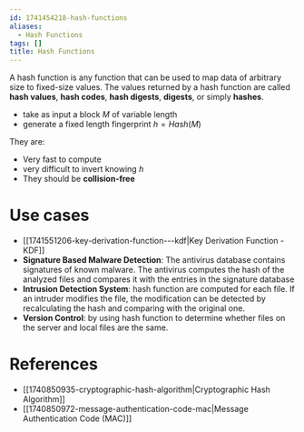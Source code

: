 ```yaml
---
id: 1741454218-hash-functions
aliases:
  - Hash Functions
tags: []
title: Hash Functions
---
```


A hash function is any function that can be used to map data of arbitrary size to fixed-size values. The values returned by 
a hash function are called **hash values**, **hash codes**, **hash digests**, **digests**, or simply **hashes**. 
- take as input a block $M$ of variable length 
- generate a fixed length fingerprint $h=Hash(M)$

They are:
- Very fast to compute
- very difficult to invert knowing $h$
- They should be **collision-free**

# Use cases
- [[1741551206-key-derivation-function---kdf|Key Derivation Function - KDF]]
- **Signature Based Malware Detection**: The antivirus database contains signatures 
of known malware. The antivirus computes the hash of the analyzed files and 
compares it with the entries in the signature database 
- **Intrusion Detection System**: hash function are computed for each file. If an intruder modifies the file, the modification can be detected by recalculating the hash and comparing with the original one.
- **Version Control**: by using hash function to determine whether files on the server and local files are the same.
# References 
- [[1740850935-cryptographic-hash-algorithm|Cryptographic Hash Algorithm]]
- [[1740850972-message-authentication-code-mac|Message Authentication Code (MAC)]]



